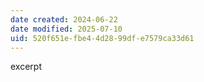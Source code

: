 ```yaml
---
date created: 2024-06-22
date modified: 2025-07-10
uid: 520f651e-fbe4-4d28-99df-e7579ca33d61
---
```


excerpt

<!-- more -->
